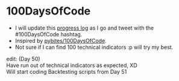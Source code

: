 # 100DaysOfCode

* I will update this [progress log](https://github.com/Anishcharith/100DaysOfCode/blob/master/LOG.md) as I go and tweet with the #100DaysOfCode hashtag.
* Inspired by [pybites/100DaysOfCode](https://github.com/pybites/100DaysOfCode).
* Not sure if I can find 100 technical indicators :p will try my best.

edit: (Day 50)  
Have run out of technical indicators as expected, XD  
Will start coding Backtesting scripts from Day 51  

